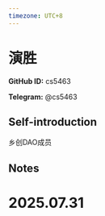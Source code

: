 ```yaml
---
timezone: UTC+8
---
```


# 演胜

**GitHub ID:** cs5463

**Telegram:** @cs5463

## Self-introduction

乡创DAO成员

## Notes

<!-- Content_START -->

# 2025.07.31


<!-- Content_END -->

